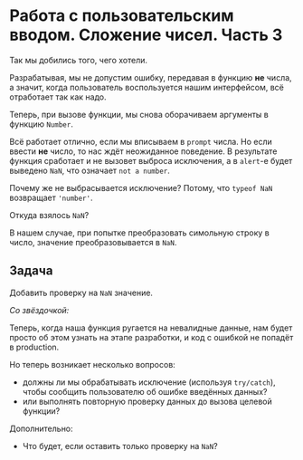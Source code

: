 # Работа с пользовательским вводом. Сложение чисел. Часть 3

Так мы добились того, чего хотели.

Разрабатывая, мы не допустим ошибку, передавая в функцию **не** числа,
а значит, когда пользователь воспользуется нашим интерфейсом, всё
отработает так как надо.

Теперь, при вызове функции, мы снова оборачиваем аргументы в 
функцию `Number`.

Всё работает отлично, если мы вписываем в `prompt` числа.
Но если ввести **не** число, то нас ждёт неожиданное поведение. 
В результате функция сработает и не вызовет выброса исключения, 
а в `alert`-е будет выведено `NaN`, что означает `not a number`.

Почему же не выбрасывается исключение? Потому, что `typeof NaN`
возвращает `'number'`. 

Откуда взялось `NaN`? 

В нашем случае, при попытке преобразовать симольную строку в число, 
значение преобразовывается в `NaN`.

## Задача

Добавить проверку на `NaN` значение.

*Со звёздочкой:*

Теперь, когда наша функция ругается на невалидные данные, нам будет
просто об этом узнать на этапе разработки, и код с ошибкой не попадёт в 
production.

Но теперь возникает несколько вопросов:
* должны ли мы обрабатывать исключение (используя `try/catch`), 
чтобы сообщить пользователю об ошибке введённых данных? 
* или выполнять повторную проверку данных до вызова целевой функции?

Дополнительно:
* Что будет, если оставить только проверку на `NaN`?